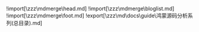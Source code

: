 !import[\zzz\mdmerge\head.md] 
!import[\zzz\mdmerge\bloglist.md]
!import[\zzz\mdmerge\foot.md] 
!export[\zzz\md\docs\guide\鸿蒙源码分析系列(总目录).md]